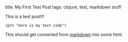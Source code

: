 title: My First Test Post
tags: clojure, test, markdown stuff

This is a test post!!!

`(prn "here is my test code")`

This should get converted from [markdown](http://daringfireball.net/projects/markdown/) into some html.
